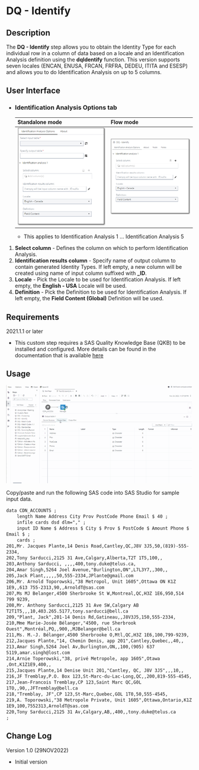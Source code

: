 # DQ - Identify

## Description

The **DQ - Identify** step allows you to obtain the Identity Type for each individual row in a column of data based on a locale and an Identification Analysis definition using the **dqIdentify** function.  This version supports seven locales (ENCAN, ENUSA, FRCAN, FRFRA, DEDEU, ITITA and ESESP) and allows you to do Identification Analysis on up to 5 columns. 

## User Interface  

* ### Identification Analysis Options tab ###

   | Standalone mode | Flow mode |
   | --- | --- |                  
   | ![](img/dqidentify-taboptions-standalone.png) | ![](img/dqidentify-taboptions-flowmode.png) |
   
   * This applies to Identification Analysis 1 … Identification Analysis 5

1. **Select column**                  - Defines the column on which to perform Identification Analysis.  
2. **Identification results column**  - Specify name of output column to contain generated Identity Types. If left empty, a new column will be created using name of input column suffixed with **_ID**.      
3. **Locale**                         - Pick the Locale to be used for Identification Analysis.  If left empty, the **English - USA** Locale will be used. 
4. **Definition**                     - Pick the Definition to be used for Identification Analysis. If left empty, the **Field Content (Global)** Definition will be used.  

## Requirements

2021.1.1 or later  

* This custom step requires a SAS Quality Knowledge Base (QKB) to be installed and configured. More details can be found in the documentation that is available [here](https://support.sas.com/en/software/quality-knowledge-base-support.html)  

## Usage

![Using the DQ - Identify Custom Step](img/dqidentify.gif)  


Copy/paste and run the following SAS code into SAS Studio for sample input data.
```sas
data CDN_ACCOUNTS ;
	length Name Address City Prov PostCode Phone Email $ 40 ;
	infile cards dsd dlm="," ;
	input ID Name $ Address $ City $ Prov $ PostCode $ Amount Phone $ Email $ ;
	cards ;
201,Mr. Jacques Plante,14 Denis Road,Cantley,QC,J8V 3J5,50,(819)-555-2334,
202,Tony Sarducci,2125 31 Ave,Calgary,Alberta,T2T 1T5,100,,
203,Anthony Sarducci, ,,,,400,tony.duke@telus.ca,
204,Amar Singh,5264 Joel Avenue,"Burlington,ON",L7L3Y7,,300,,
205,Jack Plant,,,,,50,555-2334,JPlante@gmail.com
206,Mr. Arnold Toporowski,"38 Metropol, Unit 1605",Ottawa ON K1Z 1E9,,613 755-2313,90,,ArnoldT@sas.com
207,Ms MJ Belanger,4500 Sherbrooke St W,Montreal,QC,H3Z 1E6,950,514 799 9239,
208,Mr. Anthony Sarducci,2125 31 Ave SW,Calgary AB T2T1T5,,,10,403.265.5177,tony.sarducci@bell.ca
209,"Plant, Jack",201-14 Denis Rd,Gatineau,,J8V3J5,150,555-2334,
210,Mme Marie-Josée Bélanger,"4500, rue Sherbrook Ouest",Montréal,PQ,,900,,MJBelanger@bell.ca
211,Ms. M.-J. Bélanger,4500 Sherbrooke O,Mtl,QC,H3Z 1E6,100,799-9239,
212,Jacques Plante,"14, Chemin Denis, app 201",Cantley,Quebec,,40,,
213,Amar Singh,5264 Joel Av,Burlington,ON,,100,(905) 637 5119,amar.singh@lost.com
214,Arnie Toperowski,"38, privé Metropole, app 1605",Otawa  ,Ont,K1Z1E9,400,,
215,Jacques Plante,14 Denise Unit 201,"Cantley, QC, J8V 3J5",,,10,,
216,JF Tremblay,P.O. Box 123,St-Marc-du-Lac-Long,QC,,200,819-555-4545,
217,Jean-Francois Tremblay,CP 123,Saint Marc QC,G0L 1TO,,90,,JFTremblay@bell.ca
218,"Tremblay, JF",CP 123,St-Marc,Quebec,GOL 1T0,50,555-4545,
219,A. Toporowski,"38 Metropole Private, Unit 1605",Ottawa,Ontario,K1Z 1E9,100,7552313,ArnoldT@sas.com
220,Tony Sarducci,2125 31 Av,Calgary,AB,,400,,tony.duke@telus.ca
;
```

## Change Log

Version 1.0 (29NOV2022)  

  * Initial version  
  

